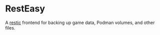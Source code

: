 # RestEasy

A [restic](https://restic.net/) frontend for backing up game data, Podman volumes, and other files.
